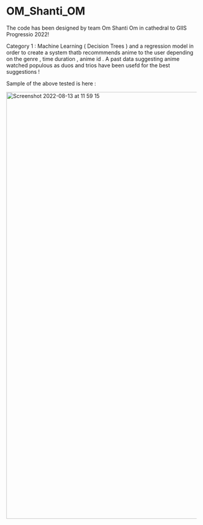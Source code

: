 # OM_Shanti_OM
The code has been designed by team Om Shanti Om in cathedral to GIIS Progressio 2022!



 

Category 1 : Machine Learning ( Decision Trees ) and a regression model in order to create a system thatb recommmends anime to the user depending on the genre , time duration , anime id . A past data suggesting anime watched populous as duos and trios have been usefd for the best suggestions !

Sample of the above tested is here :


<img width="1129" alt="Screenshot 2022-08-13 at 11 59 15" src="https://user-images.githubusercontent.com/108932697/184469173-fd901bbf-e935-4d29-ac20-0fcdf1292f55.png">
